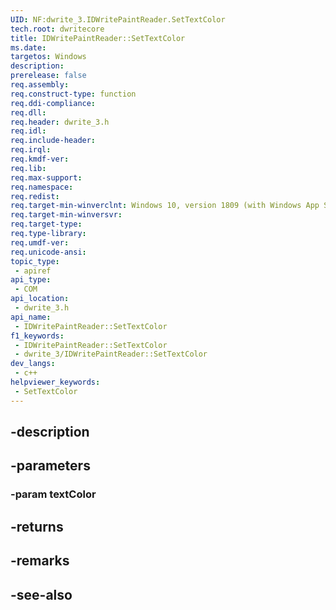 ```yaml
---
UID: NF:dwrite_3.IDWritePaintReader.SetTextColor
tech.root: dwritecore
title: IDWritePaintReader::SetTextColor
ms.date: 
targetos: Windows
description: 
prerelease: false
req.assembly: 
req.construct-type: function
req.ddi-compliance: 
req.dll: 
req.header: dwrite_3.h
req.idl: 
req.include-header: 
req.irql: 
req.kmdf-ver: 
req.lib: 
req.max-support: 
req.namespace: 
req.redist: 
req.target-min-winverclnt: Windows 10, version 1809 (with Windows App SDK 1.2 or later)
req.target-min-winversvr: 
req.target-type: 
req.type-library: 
req.umdf-ver: 
req.unicode-ansi: 
topic_type:
 - apiref
api_type:
 - COM
api_location:
 - dwrite_3.h
api_name:
 - IDWritePaintReader::SetTextColor
f1_keywords:
 - IDWritePaintReader::SetTextColor
 - dwrite_3/IDWritePaintReader::SetTextColor
dev_langs:
 - c++
helpviewer_keywords:
 - SetTextColor
---
```


## -description

## -parameters

### -param textColor

## -returns

## -remarks

## -see-also

